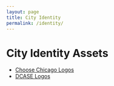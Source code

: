 ```yaml
---
layout: page
title: City Identity
permalink: /identity/
---
```


# City Identity Assets


* [Choose Chicago Logos](https://www.choosechicago.com/meeting-professionals/contact-our-client-services-team/promote-your-event/marketing-tools/logos/)
* [DCASE Logos](https://www.cityofchicago.org/city/en/depts/dca/culgrants/for-grantees/logo-and-guidelines.html)

<!--* [City Favicon package](Need to generate: https://realfavicongenerator.net/)-->

